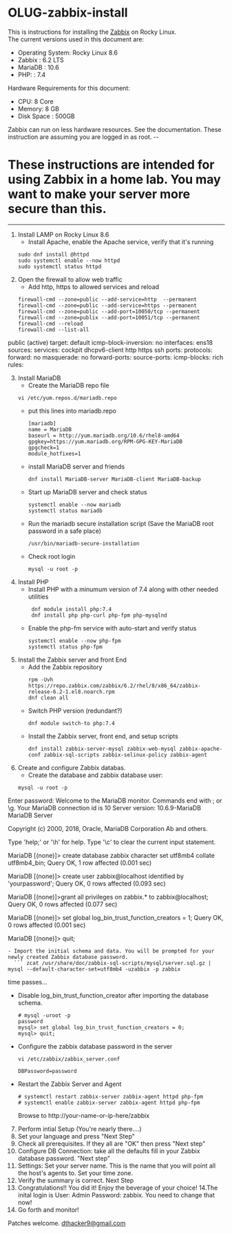 # OLUG-zabbix-install

This is instructions for installing the [Zabbix](https://www.zabbix.com) on Rocky Linux.  
The current versions used in this document are:
 - Operating System:  Rocky Linux 8.6
 - Zabbix 	   :  6.2 LTS
 - MariaDB         :  10.6
 - PHP:       : 7.4

Hardware Requirements for this document:
 - CPU: 8 Core
 - Memory: 8 GB
 - Disk Space : 500GB

Zabbix can run on less hardware resources.  See the documentation. 
These instruction are assuming you are logged in as root.  --

# These instructions are intended for using Zabbix in a home lab. You may want to make your server more secure than this.

---
 1. Install LAMP on Rocky Linux 8.6
    - Install Apache, enable the Apache service, verify that it's running
    ```
    sudo dnf install @httpd 
    sudo systemctl enable --now httpd
    sudo systemctl status httpd
    ```
 2. Open the firewall to allow web traffic
    - Add http, https to allowed services and reload
    ```
    firewall-cmd --zone=public --add-service=http  --permanent
    firewall-cmd --zone=public --add-service=https --permanent
    firewall-cmd --zone=public --add-port=10050/tcp --permanent
    firewall-cmd --zone=publix --add-port=10051/tcp --permanent
    firewall-cmd --reload
    firewall-cmd --list-all
public (active)
  target: default
  icmp-block-inversion: no
  interfaces: ens18
  sources:
  services: cockpit dhcpv6-client http https ssh
  ports:
  protocols:
  forward: no
  masquerade: no
  forward-ports:
  source-ports:
  icmp-blocks:
  rich rules:

3. Install MariaDB
   - Create the MariaDB repo file 
    ```
    vi /etc/yum.repos.d/mariadb.repo
    ```
   - put this lines into mariadb.repo
     ```
     [mariadb]
     name = MariaDB
     baseurl = http://yum.mariadb.org/10.6/rhel8-amd64
     gpgkey=https://yum.mariadb.org/RPM-GPG-KEY-MariaDB
     gpgcheck=1
     module_hotfixes=1
     ```
   - install MariaDB server and friends
     ```
     dnf install MariaDB-server MariaDB-client MariaDB-backup
     ```
   - Start up MariaDB server and check status
     ```
     systemctl enable --now mariadb
     systemctl status mariadb
     ```
   - Run the mariadb secure installation script (Save the MariaDB root password in a safe place)
     ```  
     /usr/bin/mariadb-secure-installation
     ```
   - Check root login
     ```
     mysql -u root -p
     ```
 4. Install PHP 
    - Install PHP with a minumum version of 7.4 along with other needed utilities
      ```
       dnf module install php:7.4
       dnf install php php-curl php-fpm php-mysqlnd
      ```
    - Enable the php-fm service with auto-start and verify status
      ```
      systemctl enable --now php-fpm
      systemctl status php-fpm
      ````
5. Install the Zabbix server and front End
   - Add the Zabbix repository
     ```
     rpm -Uvh https://repo.zabbix.com/zabbix/6.2/rhel/8/x86_64/zabbix-release-6.2-1.el8.noarch.rpm
     dnf clean all
     ```
   - Switch PHP version (redundant?)
     ```
     dnf module switch-to php:7.4
     ```
   - Install the Zabbix server, front end, and setup scripts
     ```
     dnf install zabbix-server-mysql zabbix-web-mysql zabbix-apache-conf zabbix-sql-scripts zabbix-selinux-policy zabbix-agent
     ```
6. Create and configure Zabbix databas.
   - Create the database and zabbix database user:
   ```
   mysql -u root -p
Enter password:
Welcome to the MariaDB monitor.  Commands end with ; or \g.
Your MariaDB connection id is 10
Server version: 10.6.9-MariaDB MariaDB Server

Copyright (c) 2000, 2018, Oracle, MariaDB Corporation Ab and others.

Type 'help;' or '\h' for help. Type '\c' to clear the current input statement.

MariaDB [(none)]> create database zabbix character set utf8mb4 collate utf8mb4_bin;
Query OK, 1 row affected (0.001 sec)

MariaDB [(none)]> create user zabbix@localhost identified by 'yourpassword';
Query OK, 0 rows affected (0.093 sec)

MariaDB [(none)]>grant all privileges on zabbix.* to zabbix@localhost;
Query OK, 0 rows affected (0.077 sec)

MariaDB [(none)]> set global log_bin_trust_function_creators = 1;
Query OK, 0 rows affected (0.001 sec)

MariaDB [(none)]> quit;
```
- Import the initial schema and data. You will be prompted for your newly created Zabbix database password.
  ``` zcat /usr/share/doc/zabbix-sql-scripts/mysql/server.sql.gz | mysql --default-character-set=utf8mb4 -uzabbix -p zabbix
  ```
  time passes...
- Disable log_bin_trust_function_creator after importing the database schema.
  ```
  # mysql -uroot -p
  password
  mysql> set global log_bin_trust_function_creators = 0;
  mysql> quit;
- Configure the zabbix database password in the server
  ```
  vi /etc/zabbix/zabbix_server.conf
   
  DBPassword=password
  ```
- Restart the Zabbix Server and Agent
  ```
  # systemctl restart zabbix-server zabbix-agent httpd php-fpm
  # systemctl enable zabbix-server zabbix-agent httpd php-fpm
  ```
  Browse to http://your-name-or-ip-here/zabbix
  
7. Perform intial Setup (You're nearly there....)
8. Set your language and press "Next Step"
9. Check all prerequisites.  If they all are "OK" then press "Next step"
10. Configure DB Connection: take all the defaults fill in your Zabbix database password.  "Next step"
11. Settings: Set your server name. This is the name that you will point all the host's agents to.  Set your time zone. 
12. Verify the summary is correct.  Next Step
13. Congratulations!! You did it!  Enjoy the beverage of your choice!
14.The inital login is User: Admin  Password: zabbix.   You need to change that now!
15. Go forth and monitor!

Patches welcome.
dthacker9@gmail.com

